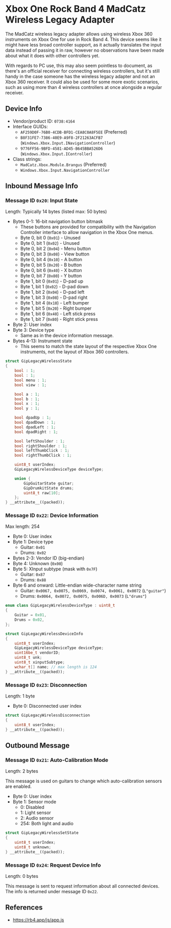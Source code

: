 # Xbox One Rock Band 4 MadCatz Wireless Legacy Adapter

The MadCatz wireless legacy adapter allows using wireless Xbox 360 instruments on Xbox One for use in Rock Band 4. This device seems like it might have less broad controller support, as it actually translates the input data instead of passing it in raw, however no observations have been made about what it does with other controllers yet.

With regards to PC use, this may also seem pointless to document, as there's an official receiver for connecting wireless controllers, but it's still handy in the case someone has the wireless legacy adapter and not an Xbox 360 receiver. It could also be used for some more exotic scenarios, such as using more than 4 wireless controllers at once alongside a regular receiver.

## Device Info

- Vendor/product ID: `0738:4164`
- Interface GUIDs:
  - `AF259D0F-76B0-4CDB-BFD1-CEA8C0A8F5EE` (Preferred)
  - `B8F31FE7-7386-40E9-A9F8-2F21263ACFB7` (`Windows.Xbox.Input.INavigationController`)
  - `9776FF56-9BFD-4581-AD45-B645BBA526D6` (`Windows.Xbox.Input.IController`)
- Class strings:
  - `MadCatz.Xbox.Module.Brangus` (Preferred)
  - `Windows.Xbox.Input.NavigationController`

## Inbound Message Info

### Message ID `0x20`: Input State

Length: Typically 14 bytes (listed max: 50 bytes)

- Bytes 0-1: 16-bit navigation button bitmask
  - These buttons are provided for compatibility with the Navigation Controller interface to allow navigation in the Xbox One menus.
  - Byte 0, bit 0 (`0x01`) - Unused
  - Byte 0, bit 1 (`0x02`) - Unused
  - Byte 0, bit 2 (`0x04`) - Menu button
  - Byte 0, bit 3 (`0x08`) - View button
  - Byte 0, bit 4 (`0x10`) - A button
  - Byte 0, bit 5 (`0x20`) - B button
  - Byte 0, bit 6 (`0x40`) - X button
  - Byte 0, bit 7 (`0x80`) - Y button
  - Byte 1, bit 0 (`0x01`) - D-pad up
  - Byte 1, bit 1 (`0x02`) - D-pad down
  - Byte 1, bit 2 (`0x04`) - D-pad left
  - Byte 1, bit 3 (`0x08`) - D-pad right
  - Byte 1, bit 4 (`0x10`) - Left bumper
  - Byte 1, bit 5 (`0x20`) - Right bumper
  - Byte 1, bit 6 (`0x40`) - Left stick press
  - Byte 1, bit 7 (`0x80`) - Right stick press
- Byte 2: User index
- Byte 3: Device type
  - Same as in the device information message.
- Bytes 4-13: Instrument state
  - This seems to match the state layout of the respective Xbox One instruments, not the layout of Xbox 360 controllers.

```cpp
struct GipLegacyWirelessState
{
    bool : 1;
    bool : 1;
    bool menu : 1;
    bool view : 1;

    bool a : 1;
    bool b : 1;
    bool x : 1;
    bool y : 1;

    bool dpadUp : 1;
    bool dpadDown : 1;
    bool dpadLeft : 1;
    bool dpadRight : 1;

    bool leftShoulder : 1;
    bool rightShoulder : 1;
    bool leftThumbClick : 1;
    bool rightThumbClick : 1;

    uint8_t userIndex;
    GipLegacyWirelessDeviceType deviceType;

    union {
        GipGuitarState guitar;
        GipDrumkitState drums;
        uint8_t raw[10];
    };
} __attribute__((packed));
```

### Message ID `0x22`: Device Information

Max length: 254

- Byte 0: User index
- Byte 1: Device type
  - Guitar: `0x01`
  - Drums: `0x02`
- Bytes 2-3: Vendor ID (big-endian)
- Byte 4: Unknown (`0x00`)
- Byte 5: XInput subtype (mask with `0x7F`)
  - Guitar: `0x87`
  - Drums: `0x88`
- Byte 6 and onward: Little-endian wide-character name string
  - Guitar: `0x0067, 0x0075, 0x0069, 0x0074, 0x0061, 0x0072` (`L"guitar"`)
  - Drums: `0x0064, 0x0072, 0x0075, 0x006D, 0x0073` (`L"drums"`)

```cpp
enum class GipLegacyWirelessDeviceType : uint8_t
{
    Guitar = 0x01,
    Drums = 0x02,
};

struct GipLegacyWirelessDeviceInfo
{
    uint8_t userIndex;
    GipLegacyWirelessDeviceType deviceType;
    uint16be_t vendorID;
    uint8_t unk;
    uint8_t xinputSubtype;
    wchar_t[] name; // max length is 124
} __attribute__((packed));
```

### Message ID `0x23`: Disconnection

Length: 1 byte

- Byte 0: Disconnected user index

```cpp
struct GipLegacyWirelessDisconnection
{
    uint8_t userIndex;
} __attribute__((packed));
```

## Outbound Message

### Message ID `0x21`: Auto-Calibration Mode

Length: 2 bytes

This message is used on guitars to change which auto-calibration sensors are enabled.

- Byte 0: User index
- Byte 1: Sensor mode
  - 0: Disabled
  - 1: Light sensor
  - 2: Audio sensor
  - 254: Both light and audio

```cpp
struct GipLegacyWirelessSetState
{
    uint8_t userIndex;
    uint8_t unknown;
} __attribute__((packed));
```

### Message ID `0x24`: Request Device Info

Length: 0 bytes

This message is sent to request information about all connected devices. The info is returned under message ID `0x22`.

## References

- https://rb4.app/js/app.js

